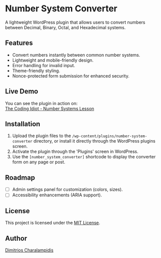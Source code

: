 # Number System Converter

A lightweight WordPress plugin that allows users to convert numbers between Decimal, Binary, Octal, and Hexadecimal systems.

## Features
- Convert numbers instantly between common number systems.
- Lightweight and mobile-friendly design.
- Error handling for invalid input.
- Theme-friendly styling.
- Nonce-protected form submission for enhanced security.

## Live Demo
You can see the plugin in action on:  
[The Coding Idiot - Number Systems Lesson](https://thecodingidiot.com/course/foundations-of-computing-and-unix/lesson/number-systems-the-invisible-code-behind-computing/)

## Installation
1. Upload the plugin files to the `/wp-content/plugins/number-system-converter` directory, or install it directly through the WordPress plugins screen.
2. Activate the plugin through the 'Plugins' screen in WordPress.
3. Use the `[number_system_converter]` shortcode to display the converter form on any page or post.

## Roadmap
- [ ] Admin settings panel for customization (colors, sizes).
- [ ] Accessibility enhancements (ARIA support).

## License
This project is licensed under the [MIT License](LICENSE).

## Author
[Dimitrios Charalampidis](https://charalampidis.pro)

